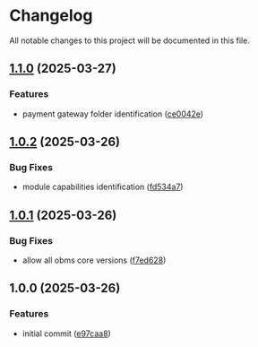 # Changelog

All notable changes to this project will be documented in this file.

## [1.1.0](https://github.com/OBMS-Open-Business-Management-Software/module-sdk/compare/v1.0.2...v1.1.0) (2025-03-27)


### Features

* payment gateway folder identification ([ce0042e](https://github.com/OBMS-Open-Business-Management-Software/module-sdk/commit/ce0042e59f23b3ab30d78ac26b7767c292a85e12))

## [1.0.2](https://github.com/OBMS-Open-Business-Management-Software/module-sdk/compare/v1.0.1...v1.0.2) (2025-03-26)


### Bug Fixes

* module capabilities identification ([fd534a7](https://github.com/OBMS-Open-Business-Management-Software/module-sdk/commit/fd534a7e30ec86c43eed6d0bd51ec3cfc01e558f))

## [1.0.1](https://github.com/OBMS-Open-Business-Management-Software/module-sdk/compare/v1.0.0...v1.0.1) (2025-03-26)


### Bug Fixes

* allow all obms core versions ([f7ed628](https://github.com/OBMS-Open-Business-Management-Software/module-sdk/commit/f7ed628b11e2dd98cfe1ad7f42f7ccdaa3f60b5f))

## 1.0.0 (2025-03-26)


### Features

* initial commit ([e97caa8](https://github.com/OBMS-Open-Business-Management-Software/module-sdk/commit/e97caa8fa425a455e45e0e792a9d55db8aaf9556))

